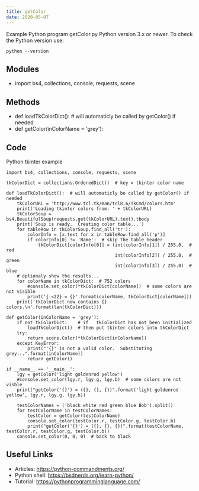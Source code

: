```yaml
---
title: getColor
date: 2020-05-07
---
```

Example Python program getColor.py
Python version 3.x or newer.
To check the Python version use:

    python --version

## Modules

* import bs4, collections, console, requests, scene

## Methods

* def loadTkColorDict():  # will automaticly be called by getColor() if needed
* def getColor(inColorName = 'grey'):

## Code

Python tkinter example

    import bs4, collections, console, requests, scene
    
    tkColorDict = collections.OrderedDict()  # key = tkinter color name
    
    def loadTkColorDict():  # will automaticly be called by getColor() if needed
        tkColorURL = 'http://www.tcl.tk/man/tcl8.6/TkCmd/colors.htm'
        print('Loading tkinter colors from: ' + tkColorURL)
        tkColorSoup = bs4.BeautifulSoup(requests.get(tkColorURL).text).tbody
        print('Soup is ready.  Creating color table...')
        for tableRow in tkColorSoup.find_all('tr'):
            colorInfo = [x.text for x in tableRow.find_all('p')]
            if colorInfo[0] != 'Name':  # skip the table header
                tkColorDict[colorInfo[0]] = (int(colorInfo[1]) / 255.0,  # red
                                             int(colorInfo[2]) / 255.0,  # green
                                             int(colorInfo[3]) / 255.0)  # blue
        # optionaly show the results...
        for colorName in tkColorDict:  # 752 colors
            #console.set_color(*tkColorDict[colorName])  # some colors are not visible
            print('{:<22} = {}'.format(colorName, tkColorDict[colorName]))
        print('tkColorDict now contains {} colors.\n'.format(len(tkColorDict)))
    
    def getColor(inColorName = 'grey'):
        if not tkColorDict:    # if   tkColorDict has not been initialized
            loadTkColorDict()  # then put tkinter colors into tkColorDict
        try:
            return scene.Color(*tkColorDict[inColorName])
        except KeyError:
            print("'{}' is not a valid color.  Substituting grey...".format(inColorName))
            return getColor()
    
    if __name__ == '__main__':
        lgy = getColor('light goldenrod yellow')
        #console.set_color(lgy.r, lgy.g, lgy.b)  # some colors are not visble
        print("getColor('{}') = ({}, {}, {})".format('light goldenrod yellow', lgy.r, lgy.g, lgy.b))
    
        testColorNames = ('black white red green blue Bob').split()
        for testColorName in testColorNames:
            testColor = getColor(testColorName)
            console.set_color(testColor.r, testColor.g, testColor.b)
            print("getColor('{}') = ({}, {}, {})".format(testColorName, testColor.r, testColor.g, testColor.b))
        console.set_color(0, 0, 0)  # back to black

## Useful Links

- Articles: https://python-commandments.org/
- Python shell: https://bsdnerds.org/learn-python/
- Tutorial: https://pythonprogramminglanguage.com/
